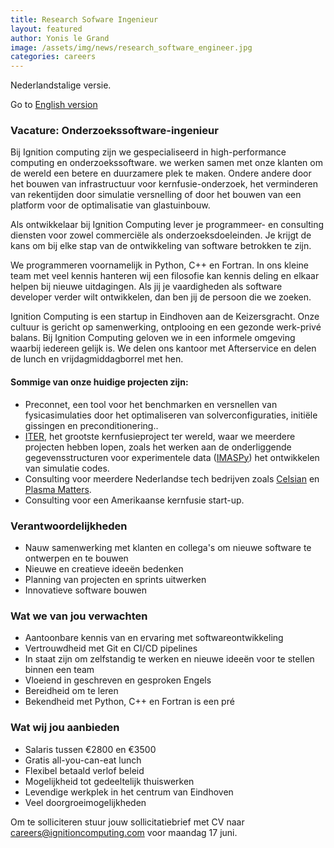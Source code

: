 ```yaml
---
title: Research Sofware Ingenieur
layout: featured
author: Yonis le Grand  
image: /assets/img/news/research_software_engineer.jpg
categories: careers
---
```


Nederlandstalige versie.

Go to [English version](/careers/2024/05/27/Research-Software-Engineer)

### Vacature: Onderzoekssoftware-ingenieur

Bij Ignition computing zijn we gespecialiseerd in high-performance computing en onderzoekssoftware. we werken samen met onze klanten om de wereld een betere en duurzamere plek te maken. Ondere andere door het bouwen van infrastructuur voor kernfusie-onderzoek, het verminderen van rekentijden door simulatie versnelling of door het bouwen van een platform voor de optimalisatie van glastuinbouw.

Als ontwikkelaar bij Ignition Computing lever je programmeer- en consulting diensten voor zowel commerciële als onderzoeksdoeleinden. Je krijgt de kans om bij elke stap van de ontwikkeling van software betrokken te zijn.

We programmeren voornamelijk in Python, C++ en Fortran. In ons kleine team met veel kennis hanteren wij een filosofie kan kennis deling en elkaar helpen bij nieuwe uitdagingen. Als jij je vaardigheden als software developer verder wilt ontwikkelen, dan ben jij de persoon die we zoeken.

Ignition Computing is een startup in Eindhoven aan de Keizersgracht. Onze cultuur is gericht op samenwerking, ontplooing en een gezonde werk-privé balans. Bij Ignition Computing geloven we in een informele omgeving waarbij iedereen gelijk is. We delen ons kantoor met Afterservice en delen de lunch en vrijdagmiddagborrel met hen.

#### Sommige van onze huidige projecten zijn:

- Preconnet,  een tool voor het benchmarken en versnellen van fysicasimulaties door het optimaliseren van solverconfiguraties, initiële gissingen en preconditionering..
- [ITER](https://iter.org), het grootste kernfusieproject ter wereld, waar we meerdere projecten hebben lopen, zoals het werken aan de onderliggende gegevensstructuren voor experimentele data ([IMASPy](https://pypi.org/project/imaspy/)) het ontwikkelen van simulatie codes.
- Consulting voor meerdere Nederlandse tech bedrijven zoals [Celsian](https://www.celsian.nl/) en [Plasma Matters](https://plasimo.phys.tue.nl/index.php).
- Consulting voor een Amerikaanse kernfusie start-up.

### Verantwoordelijkheden

- Nauw samenwerking met klanten en collega's om nieuwe software te ontwerpen en te bouwen
- Nieuwe en creatieve ideeën bedenken
- Planning van projecten en sprints uitwerken
- Innovatieve software bouwen

### Wat we van jou verwachten

- Aantoonbare kennis van en ervaring met softwareontwikkeling
- Vertrouwdheid met Git en CI/CD pipelines
- In staat zijn om zelfstandig te werken en nieuwe ideeën voor te stellen binnen een team
- Vloeiend in geschreven en gesproken Engels
- Bereidheid om te leren
- Bekendheid met Python, C++ en Fortran is een pré

### Wat wij jou aanbieden

- Salaris tussen €2800 en €3500
- Gratis all-you-can-eat lunch
- Flexibel betaald verlof beleid
- Mogelijkheid tot gedeeltelijk thuiswerken
- Levendige werkplek in het centrum van Eindhoven
- Veel doorgroeimogelijkheden

Om te solliciteren stuur jouw sollicitatiebrief met CV naar <careers@ignitioncomputing.com> voor maandag 17 juni.
